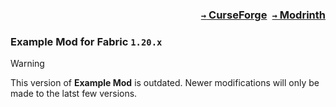 ### <p align=right>[`→` CurseForge](https://www.curseforge.com/minecraft/mc-mods/modid)&ensp;[`→` Modrinth](https://modrinth.com/mod/fabric-api)</p>

### Example Mod for Fabric `1.20.x`

> [!WARNING]
> This version of **Example Mod** is outdated. Newer modifications will only be made to the latst few versions.
